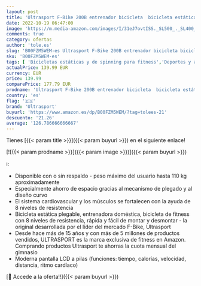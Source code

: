```yaml
---
layout: post
title: 'Ultrasport F-Bike 200B entrenador bicicleta  bicicleta estática plegable con respaldo computadora entrenamiento LCD peso máximo110 kg medició frecuenci cardíaca 8 niveles resistencia Naranja'
date: 2022-10-19 06:47:00
image: 'https://m.media-amazon.com/images/I/31eJ7ovtISS._SL500_._SL400_.jpg'
comments: true
category: ofertas
author: 'tole.es'
slug: 'B00FZM5WEM-es Ultrasport F-Bike 200B entrenador bicicleta bicicleta...'
sku: 'B00FZM5WEM-es'
tags: [ 'Bicicletas estáticas y de spinning para fitness','Deportes y aire libre','Fitness y ejercicio','Máquinas de cardio para fitness','bicicleta','ultrasport','🇪🇸', ]
actualPrice: 139.99 EUR
currency: EUR
price: 139.99
comparePrice: 177.79 EUR
prodname: 'Ultrasport F-Bike 200B entrenador bicicleta  bicicleta estática plegable con respaldo computadora entrenamiento LCD peso máximo110 kg medició frecuenci cardíaca 8 niveles resistencia Naranja'
country: 'es'
flag: '🇪🇸'
brand: 'Ultrasport'
buyurl: 'https://www.amazon.es/dp/B00FZM5WEM/?tag=tolees-21'
descuento: '21.26'
average: '126.786666666667'
---
```


Tienes [{{< param title >}}]({{< param buyurl >}}) en el siguiente enlace!

[![{{< param prodname >}}]({{< param image >}})]({{< param buyurl >}})

ℹ️:

- Disponible con o sin respaldo - peso máximo del usuario hasta 110 kg aproximadamente
- Especialmente ahorro de espacio gracias al mecanismo de plegado y al diseño curvo
- El sistema cardiovascular y los músculos se fortalecen con la ayuda de 8 niveles de resistencia
- Bicicleta estática plegable, entrenadora doméstica, bicicleta de fitness con 8 niveles de resistencia, rápida y fácil de montar y desmontar - la original desarrollada por el líder del mercado F-Bike, Ultrasport
- Desde hace más de 15 años y con más de 5 millones de productos vendidos, ULTRASPORT es la marca exclusiva de fitness en Amazon. Comprando productos Ultrasport te ahorras la cuota mensual del gimnasio
- Moderna pantalla LCD a pilas (funciones: tiempo, calorías, velocidad, distancia, ritmo cardíaco)

[🛒 Accede a la oferta!!]({{< param buyurl >}})
